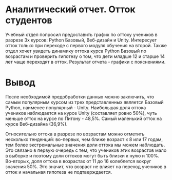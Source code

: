 # Аналитический отчет. Отток студентов

Учебный отдел попросил предоставить график по оттоку учеников в разрезе 3х курсов: Python Базовый, Веб-дизайн и Unity. Интересует отток только при переходе с первого модуля обучения на второй. Также отдел хочет увидеть динамику оттока курса Python Базовый по возрастам и проверить гипотезу о том, что дети младше 12 и старше 14 лет чаще переходят в отток. Результат отчета - графики с пояснениями. 


# Вывод

После необходимой предобработки данных можно заключить, что самым популярным курсом из трех представленных является Базовый Python, наименее популярный - Unity. Наибольшая доля оттока учеников наблюдается на курсе Unity (составляет ровно 50%), чуть меньше отток на курсе по Питону - 48,5%. Самый маленький отток на курсе Веб-дизайна (36,9%).

Относительно оттока в разрезе по возрастам можно отметить несколько тенденций: во-первых, чем ближе возраст к 8 или 17 годам, тем более экстремальные значения доли оттока мы можем наблюдать. Это связано в первую очередь с тем, что учеников этих возрастов мало в выборке и поэтому доли оттоков могут быть близки к нулю и 100%. Во-вторых, доля оттока в возрастах от 11 до 16 колеблется вокруг значения 50%. Это значит, что возраст не влияет на переход учеников в отток и начальная гипотеза не подтверждается.
